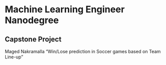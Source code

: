 # Machine Learning Engineer Nanodegree
## Capstone Project
Maged Nakramalla
“Win/Lose prediction in Soccer games based on Team Line-up”
